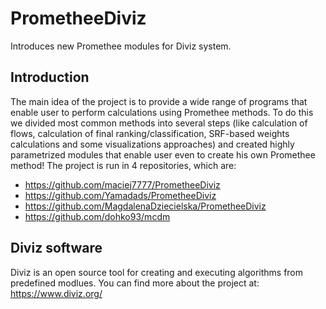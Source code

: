 # PrometheeDiviz

Introduces new Promethee modules for Diviz system.

## Introduction
The main idea of the project is to provide a wide range of programs that enable user to perform calculations using Promethee methods. To do this we divided most common methods into several steps (like calculation of flows, calculation of final ranking/classification, SRF-based weights calculations and some visualizations approaches) and created highly parametrized modules that enable user even to create his own Promethee method! The project is run in 4 repositories, which are:
- https://github.com/maciej7777/PrometheeDiviz
- https://github.com/Yamadads/PrometheeDiviz
- https://github.com/MagdalenaDziecielska/PrometheeDiviz
- https://github.com/dohko93/mcdm

## Diviz software
Diviz is an open source tool for creating and executing algorithms from predefined modlues. You can find more about the project at:
https://www.diviz.org/
